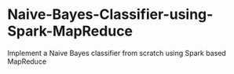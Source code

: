 # Naive-Bayes-Classifier-using-Spark-MapReduce
Implement a Naive Bayes classifier from scratch using Spark based MapReduce
